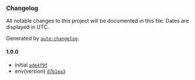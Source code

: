 ### Changelog

All notable changes to this project will be documented in this file. Dates are displayed in UTC.

Generated by [`auto-changelog`](https://github.com/CookPete/auto-changelog).

#### 1.0.0

- initial [`ade4f9f`](https://github.com/wmakeev/table-transform/commit/ade4f9f9430a0107a60c1e40a2238788f8efe278)
- env(version) [`d7b1ea3`](https://github.com/wmakeev/table-transform/commit/d7b1ea32ff30b9785833bd54a419e8216d09aa33)
